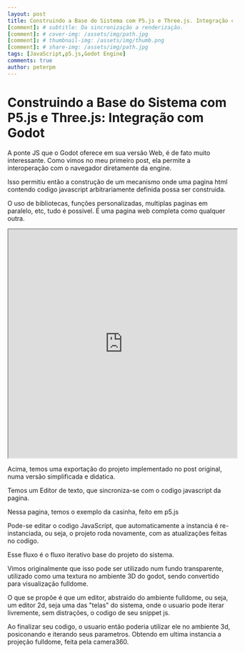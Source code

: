 ```yaml
---
layout: post
title: Construindo a Base do Sistema com P5.js e Three.js. Integração com Godot
[comment]: # subtitle: Da sincronização a renderização.
[comment]: # cover-img: /assets/img/path.jpg
[comment]: # thumbnail-img: /assets/img/thumb.png
[comment]: # share-img: /assets/img/path.jpg
tags: [JavaScript,p5.js,Godot Engine]
comments: true
author: peterpm
---
```


# Construindo a Base do Sistema com P5.js e Three.js: Integração com Godot


A ponte JS que o Godot oferece em sua versão Web, é de fato muito interessante.
Como vimos no meu primeiro post, ela permite a interoperação com o navegador diretamente da engine.

Isso permitiu então a construção de um mecanismo onde uma pagina html contendo codigo javascript arbitrariamente definida possa ser construida.

O uso de bibliotecas, funções personalizadas, multiplas paginas em paralelo, etc, tudo é possivel. É uma pagina web completa como qualquer outra.


<iframe width="512" height="512" src="https://gdjsed.pages.dev/" title="Editor"></iframe>


Acima, temos uma exportação do projeto implementado no post original, numa versão simplificada e didatica.

Temos um Editor de texto, que sincroniza-se com o codigo javascript da pagina.

Nessa pagina, temos o exemplo da casinha, feito em p5.js

Pode-se editar o codigo JavaScript, que automaticamente a instancia é re-instanciada, ou seja, o projeto roda novamente, com as atualizações feitas no codigo.

Esse fluxo é o fluxo iterativo base do projeto do sistema.

Vimos originalmente que isso pode ser utilizado num fundo transparente, utilizado como uma textura no ambiente 3D do godot, sendo convertido para visualização fulldome.

O que se propõe é que um editor, abstraido do ambiente fulldome, ou seja, um editor 2d, seja uma das "telas" do sistema, onde o usuario pode iterar livremente, sem distrações, o codigo de seu snippet js.

Ao finalizar seu codigo, o usuario então poderia utilizar ele no ambiente 3d, posiconando e iterando seus parametros. Obtendo em ultima instancia a projeção fulldome, feita pela camera360.



